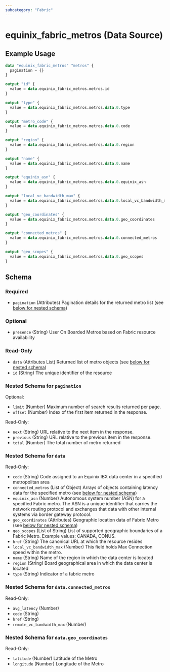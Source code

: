 ```yaml
---
subcategory: "Fabric"
---
```


# equinix_fabric_metros (Data Source)



## Example Usage

```terraform
data "equinix_fabric_metros" "metros" {
  pagination = {}
}

output "id" {
  value = data.equinix_fabric_metros.metros.id
}

output "type" {
  value = data.equinix_fabric_metros.metros.data.0.type
}

output "metro_code" {
  value = data.equinix_fabric_metros.metros.data.0.code
}

output "region" {
  value = data.equinix_fabric_metros.metros.data.0.region
}

output "name" {
  value = data.equinix_fabric_metros.metros.data.0.name
}

output "equinix_asn" {
  value = data.equinix_fabric_metros.metros.data.0.equinix_asn
}

output "local_vc_bandwidth_max" {
  value = data.equinix_fabric_metros.metros.data.0.local_vc_bandwidth_max
}

output "geo_coordinates" {
  value = data.equinix_fabric_metros.metros.data.0.geo_coordinates
}

output "connected_metros" {
  value = data.equinix_fabric_metros.metros.data.0.connected_metros
}

output "geo_scopes" {
  value = data.equinix_fabric_metros.metros.data.0.geo_scopes
}
```

<!-- schema generated by tfplugindocs -->
## Schema

### Required

- `pagination` (Attributes) Pagination details for the returned metro list (see [below for nested schema](#nestedatt--pagination))

### Optional

- `presence` (String) User On Boarded Metros based on Fabric resource availability

### Read-Only

- `data` (Attributes List) Returned list of metro objects (see [below for nested schema](#nestedatt--data))
- `id` (String) The unique identifier of the resource

<a id="nestedatt--pagination"></a>
### Nested Schema for `pagination`

Optional:

- `limit` (Number) Maximum number of search results returned per page.
- `offset` (Number) Index of the first item returned in the response.

Read-Only:

- `next` (String) URL relative to the next item in the response.
- `previous` (String) URL relative to the previous item in the response.
- `total` (Number) The total number of metro returned


<a id="nestedatt--data"></a>
### Nested Schema for `data`

Read-Only:

- `code` (String) Code assigned to an Equinix IBX data center in a specified metropolitan area
- `connected_metros` (List of Object) Arrays of objects containing latency data for the specified metro (see [below for nested schema](#nestedatt--data--connected_metros))
- `equinix_asn` (Number) Autonomous system number (ASN) for a specified Fabric metro. The ASN is a unique identifier that carries the network routing protocol and exchanges that data with other internal systems via border gateway protocol.
- `geo_coordinates` (Attributes) Geographic location data of Fabric Metro (see [below for nested schema](#nestedatt--data--geo_coordinates))
- `geo_scopes` (List of String) List of supported geographic boundaries of a Fabric Metro. Example values: CANADA, CONUS.
- `href` (String) The canonical URL at which the resource resides
- `local_vc_bandwidth_max` (Number) This field holds Max Connection speed within the metro.
- `name` (String) Name of the region in which the data center is located
- `region` (String) Board geographical area in which the data center is located
- `type` (String) Indicator of a fabric metro

<a id="nestedatt--data--connected_metros"></a>
### Nested Schema for `data.connected_metros`

Read-Only:

- `avg_latency` (Number)
- `code` (String)
- `href` (String)
- `remote_vc_bandwidth_max` (Number)


<a id="nestedatt--data--geo_coordinates"></a>
### Nested Schema for `data.geo_coordinates`

Read-Only:

- `latitude` (Number) Latitude of the Metro
- `longitude` (Number) Longitude of the Metro
